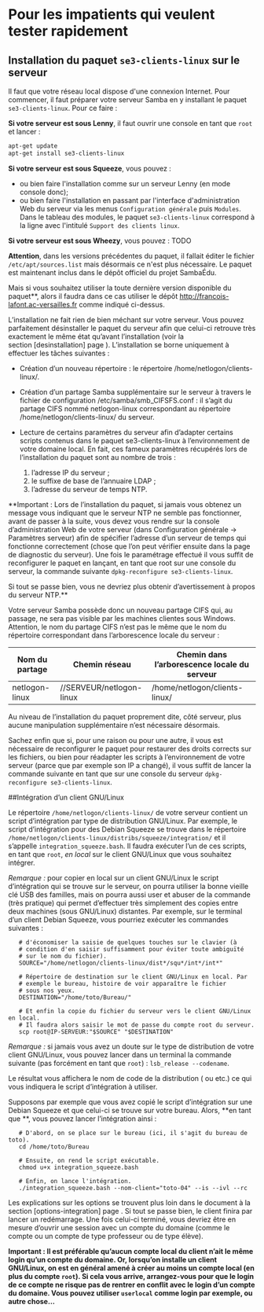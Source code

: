 # Pour les impatients qui veulent tester rapidement

## Installation du paquet `se3-clients-linux` sur le serveur

Il faut que votre réseau local dispose d'une connexion Internet. Pour commencer, il faut préparer votre serveur Samba en y installant le paquet `se3-clients-linux`. Pour ce faire :

**Si votre serveur est sous Lenny**, il faut ouvrir une console en tant que `root` et lancer :

```sh
apt-get update
apt-get install se3-clients-linux
```

**Si votre serveur est sous Squeeze**, vous pouvez :

* ou bien faire l'installation comme sur un serveur Lenny (en mode console donc);
* ou bien faire l'installation en passant par l'interface d'administration Web du serveur via les menus `Configuration générale` puis `Modules`. Dans le tableau des modules, le paquet `se3-clients-linux` correspond à la ligne avec l'intitulé `Support des clients linux`.

**Si votre serveur est sous Wheezy**, vous pouvez :
TODO

**Attention**, dans les versions précédentes du paquet, il fallait éditer le fichier `/etc/apt/sources.list` mais désormais ce n'est plus nécessaire. Le paquet est maintenant inclus dans le dépôt officiel du projet SambaÉdu.

Mais si vous souhaitez utiliser la toute dernière version disponible du paquet**, alors il faudra dans ce cas utiliser le dépôt <http://francois-lafont.ac-versailles.fr> comme indiqué ci-dessus.

L’installation ne fait rien de bien méchant sur votre serveur. Vous pouvez parfaitement désinstaller le paquet du serveur afin que celui-ci retrouve très exactement le même état qu’avant l’installation (voir la section [desinstallation] page ). L’installation se borne uniquement à effectuer les tâches suivantes :

* Création d’un nouveau répertoire : le répertoire /home/netlogon/clients-linux/.
* Création d’un partage Samba supplémentaire sur le serveur à travers le fichier de configuration /etc/samba/smb_CIFSFS.conf : il s’agit du partage CIFS nommé  netlogon-linux correspondant au répertoire /home/netlogon/clients-linux/ du serveur.
* Lecture de certains paramètres du serveur afin d’adapter certains scripts contenus dans le paquet se3-clients-linux à l’environnement de votre domaine local. En fait, ces fameux paramètres récupérés lors de l’installation du paquet sont au nombre de trois :

    1. l’adresse IP du serveur ;
    2. le suffixe de base de l’annuaire LDAP ;
    3. l’adresse du serveur de temps NTP.

**Important : Lors de l’installation du paquet, si jamais vous obtenez un message vous indiquant que le serveur NTP ne semble pas fonctionner, avant de passer à la suite, vous devez vous rendre sur la console d’administration Web de votre serveur (dans Configuration générale → Paramètres serveur) afin de spécifier l’adresse d’un serveur de temps qui fonctionne correctement (chose que l’on peut vérifier ensuite dans la page de diagnostic du serveur). Une fois le paramétrage effectué il vous suffit de reconfigurer le paquet en lançant, en tant que root sur une console du serveur, la commande suivante `dpkg-reconfigure se3-clients-linux`.

Si tout se passe bien, vous ne devriez plus obtenir d’avertissement à propos du serveur NTP.**

Votre serveur Samba possède donc un nouveau partage CIFS qui, au passage, ne sera pas visible par les machines clientes sous Windows. Attention, le nom du partage CIFS n’est pas le même que le nom du répertoire correspondant dans l’arborescence locale du serveur :

Nom du partage | Chemin réseau | Chemin dans l’arborescence locale du serveur
-|-|-
netlogon-linux  |//SERVEUR/netlogon-linux |/home/netlogon/clients-linux/

Au niveau de l’installation du paquet proprement dite, côté serveur, plus aucune manipulation supplémentaire n’est nécessaire désormais.

Sachez enfin que si, pour une raison ou pour une autre, il vous est nécessaire de reconfigurer le paquet pour restaurer des droits corrects sur les fichiers, ou bien pour réadapter les scripts à l’environnement de votre serveur (parce que par exemple son IP a changé), il vous suffit de lancer la commande suivante en tant que sur une console du serveur `dpkg-reconfigure se3-clients-linux`.

##Intégration d’un client GNU/Linux

Le répertoire `/home/netlogon/clients-linux/` de votre serveur contient un script d’intégration par type de distribution GNU/Linux. Par exemple, le script d’intégration pour des Debian Squeeze se trouve dans le répertoire `/home/netlogon/clients-linux/distribs/squeeze/integration/` et il s’appelle `integration_squeeze.bash`. Il faudra exécuter l’un de ces scripts, en tant que `root`, *en local* sur le client GNU/Linux que vous souhaitez intégrer.

*Remarque :* pour copier en local sur un client GNU/Linux le script d’intégration qui se trouve sur le serveur, on pourra utiliser la bonne vieille clé USB des familles, mais on pourra aussi user et abuser de la commande (très pratique) qui permet d’effectuer très simplement des copies entre deux machines (sous GNU/Linux) distantes. Par exemple, sur le terminal d’un client Debian Squeeze, vous pourriez exécuter les commandes suivantes :

```# Chemin du fichier sur le serveur. Le joker * nous permet simplement 
   # d'économiser la saisie de quelques touches sur le clavier (à
   # condition d'en saisir suffisamment pour éviter toute ambiguïté 
   # sur le nom du fichier).
   SOURCE="/home/netlogon/clients-linux/dist*/squ*/int*/int*"

   # Répertoire de destination sur le client GNU/Linux en local. Par
   # exemple le bureau, histoire de voir apparaître le fichier
   # sous nos yeux.
   DESTINATION="/home/toto/Bureau/"

   # Et enfin la copie du fichier du serveur vers le client GNU/Linux en local.
   # Il faudra alors saisir le mot de passe du compte root du serveur.
   scp root@IP-SERVEUR:"$SOURCE" "$DESTINATION"
```

*Remarque :* si jamais vous avez un doute sur le type de distribution de votre client GNU/Linux, vous pouvez lancer dans un terminal la commande suivante (pas forcément en tant que `root`) : `lsb_release --codename`.

Le résultat vous affichera le nom de code de la distribution ( ou etc.) ce qui vous indiquera le script d’intégration à utiliser.

Supposons par exemple que vous avez copié le script d’intégration sur une Debian Squeeze et que celui-ci se trouve sur votre bureau. Alors, **en tant que **, vous pouvez lancer l’intégration ainsi :

```
   # D'abord, on se place sur le bureau (ici, il s'agit du bureau de toto).
   cd /home/toto/Bureau

   # Ensuite, on rend le script exécutable.
   chmod u+x integration_squeeze.bash

   # Enfin, on lance l'intégration.
   ./integration_squeeze.bash --nom-client="toto-04" --is --ivl --rc
```

Les explications sur les options se trouvent plus loin dans le document à la section [options-integration] page . Si tout se passe bien, le client finira par lancer un redémarrage. Une fois celui-ci terminé, vous devriez être en mesure d’ouvrir une session avec un compte du domaine (comme le compte ou un compte de type professeur ou de type élève).

**Important : Il est préférable qu’aucun compte local du client n’ait le même login qu’un compte du domaine. Or, lorsqu’on installe un client GNU/Linux, on est en général amené à créer au moins un compte local (en plus du compte `root`). Si cela vous arrive, arrangez-vous pour que le login de ce compte ne risque pas de rentrer en conflit avec le login d’un compte du domaine. Vous pouvez utiliser `userlocal` comme login par exemple, ou autre chose…**
